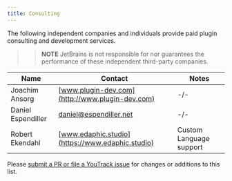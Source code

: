 ```yaml
---
title: Consulting
---
```


The following independent companies and individuals provide paid plugin consulting and development services.

>> **NOTE** JetBrains is not responsible for nor guarantees the performance of these independent third-party companies.

|  Name | Contact | Notes |
|-------|---------|-------|
| Joachim Ansorg | [www.plugin-dev.com](http://www.plugin-dev.com) | -/- |
| Daniel Espendiller | [daniel@espendiller.net](daniel@espendiller.net) | -/- |
| Robert Ekendahl | [www.edaphic.studio](https://www.edaphic.studio) | Custom Language support |

Please [submit a PR or file a YouTrack issue](/intro/getting_help.md) for changes or additions to this list.
